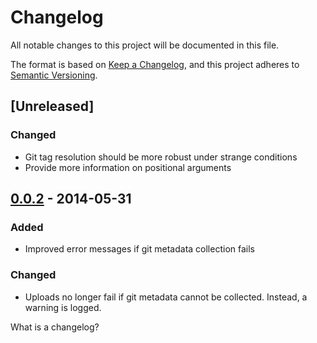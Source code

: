 # Changelog
All notable changes to this project will be documented in this file.

The format is based on [Keep a Changelog](https://keepachangelog.com/en/1.0.0/),
and this project adheres to [Semantic Versioning](https://semver.org/spec/v2.0.0.html).

## [Unreleased]
### Changed
- Git tag resolution should be more robust under strange conditions
- Provide more information on positional arguments

## [0.0.2] - 2014-05-31
### Added
- Improved error messages if git metadata collection fails

### Changed
- Uploads no longer fail if git metadata cannot be collected. Instead, a warning
  is logged.


[0.0.2]: https://github.com/applandinc/appland-cli/releases/tag/0.0.2
[0.0.1]: https://github.com/applandinc/appland-cli/releases/tag/0.0.1
What is a changelog?